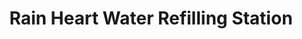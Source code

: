 ---
title: "Rain Heart Water Refilling Station"
url: /quezon-city/rain-heart-water-refilling-station/
shop: Wasser
---